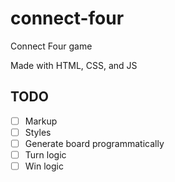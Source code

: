 # connect-four
Connect Four game

Made with HTML, CSS, and JS

## TODO
- [ ] Markup
- [ ] Styles
- [ ] Generate board programmatically
- [ ] Turn logic
- [ ] Win logic